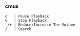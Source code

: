 ### cmus

```
c   | Pause Playback
v   | Stop Playback
-/+ | Reduce/Increase The Volume
/   | Search
```